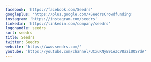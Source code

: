 ```yaml
---
facebook: 'https://facebook.com/Seedrs'
googleplus: 'https://plus.google.com/+SeedrsCrowdfunding'
instagram: 'https://instagram.com/seedrs'
linkedin: 'https://linkedin.com/company/seedrs'
logohandle: seedrs
sort: seedrs
title: Seedrs
twitter: Seedrs
website: 'https://www.seedrs.com/'
youtube: 'https://youtube.com/channel/UCxuKNyE91eZCV8a2iUOSYdA'
---
```

